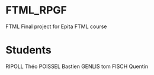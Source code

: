 # FTML_RPGF
FTML Final project for Epita FTML course

# Students
RIPOLL Théo
POISSEL Bastien
GENLIS tom
FISCH Quentin
